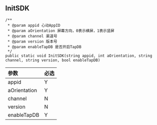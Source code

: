 ## InitSDK
```
/**
 * @param appid 心动AppID
 * @param aOrientation 屏幕方向，0表示横屏，1表示竖屏
 * @param channel 渠道号
 * @param version 版本号
 * @param enableTapDB 是否开启TapDB
 */
public static void InitSDK(string appid, int aOrientation, string channel, string version, bool enableTapDB)
```

参数 | 必选 
:--- | :--- 
appid | Y
aOrientation | Y
channel | N
version | N 
enableTapDB | Y 
